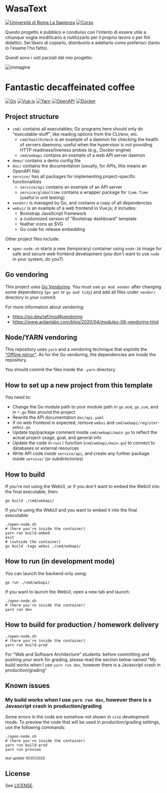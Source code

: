 # WasaText

[![Università di Roma La Sapienza](https://img.shields.io/badge/university-La%20Sapienza-maroon)](https://www.uniroma1.it/)
[![Corso](https://img.shields.io/badge/course-Web%20and%20Software%20Architecture-orange)](https://corsidilaurea.uniroma1.it/it/view-course-details/2023/30027/20230113131042/c5bbbcfa-2298-4182-b66d-b625fc525307/7d8a1191-6d13-47a5-a2cd-eecb1876c238/3d9e27c4-5329-411f-85b1-46a0636e0934)

Questo progetto è pubblico e condiviso con l'intento di essere utile a chiunque voglia modificarlo e riutilizzarlo per il proprio lavoro o per fini didattici. Sei libero di copiarlo, distribuirlo e adattarlo come preferisci (tanto io l'esame l'ho fatto).

Questi sono i voti parziali del mio progetto:

![immagine](https://github.com/user-attachments/assets/e0a25378-b3a6-4668-9cd6-e3d380cdb6c8)


# Fantastic decaffeinated coffee
[![Go](https://img.shields.io/badge/language-Go-00ADD8)](https://golang.org/)
[![Vue.js](https://img.shields.io/badge/frontend-Vue.js-41B883)](https://vuejs.org/)
[![Yarn](https://img.shields.io/badge/package%20manager-Yarn-2C8EBB)](https://yarnpkg.com/)
[![OpenAPI](https://img.shields.io/badge/API-OpenAPI%203.0-yellow)](https://swagger.io/specification/)
[![Docker](https://img.shields.io/badge/container-Docker-2496ED)](https://www.docker.com/)
## Project structure

* `cmd/` contains all executables; Go programs here should only do "executable-stuff", like reading options from the CLI/env, etc.
	* `cmd/healthcheck` is an example of a daemon for checking the health of servers daemons; useful when the hypervisor is not providing HTTP readiness/liveness probes (e.g., Docker engine)
	* `cmd/webapi` contains an example of a web API server daemon
* `demo/` contains a demo config file
* `doc/` contains the documentation (usually, for APIs, this means an OpenAPI file)
* `service/` has all packages for implementing project-specific functionalities
	* `service/api` contains an example of an API server
	* `service/globaltime` contains a wrapper package for `time.Time` (useful in unit testing)
* `vendor/` is managed by Go, and contains a copy of all dependencies
* `webui/` is an example of a web frontend in Vue.js; it includes:
	* Bootstrap JavaScript framework
	* a customized version of "Bootstrap dashboard" template
	* feather icons as SVG
	* Go code for release embedding

Other project files include:
* `open-node.sh` starts a new (temporary) container using `node:20` image for safe and secure web frontend development (you don't want to use `node` in your system, do you?).

## Go vendoring

This project uses [Go Vendoring](https://go.dev/ref/mod#vendoring). You must use `go mod vendor` after changing some dependency (`go get` or `go mod tidy`) and add all files under `vendor/` directory in your commit.

For more information about vendoring:

* https://go.dev/ref/mod#vendoring
* https://www.ardanlabs.com/blog/2020/04/modules-06-vendoring.html

## Node/YARN vendoring

This repository uses `yarn` and a vendoring technique that exploits the ["Offline mirror"](https://yarnpkg.com/features/caching). As for the Go vendoring, the dependencies are inside the repository.

You should commit the files inside the `.yarn` directory.

## How to set up a new project from this template

You need to:

* Change the Go module path to your module path in `go.mod`, `go.sum`, and in `*.go` files around the project
* Rewrite the API documentation `doc/api.yaml`
* If no web frontend is expected, remove `webui` and `cmd/webapi/register-webui.go`
* Update top/package comment inside `cmd/webapi/main.go` to reflect the actual project usage, goal, and general info
* Update the code in `run()` function (`cmd/webapi/main.go`) to connect to databases or external resources
* Write API code inside `service/api`, and create any further package inside `service/` (or subdirectories)

## How to build

If you're not using the WebUI, or if you don't want to embed the WebUI into the final executable, then:

```shell
go build ./cmd/webapi/
```

If you're using the WebUI and you want to embed it into the final executable:

```shell
./open-node.sh
# (here you're inside the container)
yarn run build-embed
exit
# (outside the container)
go build -tags webui ./cmd/webapi/
```

## How to run (in development mode)

You can launch the backend only using:

```shell
go run ./cmd/webapi/
```

If you want to launch the WebUI, open a new tab and launch:

```shell
./open-node.sh
# (here you're inside the container)
yarn run dev
```

## How to build for production / homework delivery

```shell
./open-node.sh
# (here you're inside the container)
yarn run build-prod
```

For "Web and Software Architecture" students: before committing and pushing your work for grading, please read the section below named "My build works when I use `yarn run dev`, however there is a Javascript crash in production/grading"

## Known issues

### My build works when I use `yarn run dev`, however there is a Javascript crash in production/grading

Some errors in the code are somehow not shown in `vite` development mode. To preview the code that will be used in production/grading settings, use the following commands:

```shell
./open-node.sh
# (here you're inside the container)
yarn run build-prod
yarn run preview
```

<sub><i>last update 10/07/2025</i></sub>

## License

See [LICENSE](LICENSE).
